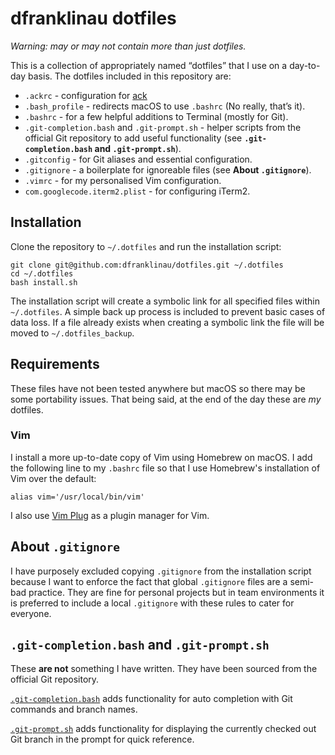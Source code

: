 dfranklinau dotfiles
================================================================================

_Warning: may or may not contain more than just dotfiles._

This is a collection of appropriately named “dotfiles” that I use on a 
day-to-day basis. The dotfiles included in this repository are:

* `.ackrc` - configuration for [ack](https://beyondgrep.com)
* `.bash_profile` - redirects macOS to use `.bashrc` (No really, that’s it).
* `.bashrc` - for a few helpful additions to Terminal (mostly for Git).
* `.git-completion.bash` and `.git-prompt.sh` - helper scripts from the 
  official Git repository to add useful functionality (see 
   **`.git-completion.bash` and `.git-prompt.sh`**).
* `.gitconfig` - for Git aliases and essential configuration.
* `.gitignore` - a boilerplate for ignoreable files (see **About 
   `.gitignore`**).
* `.vimrc` - for my personalised Vim configuration.
* `com.googlecode.iterm2.plist` - for configuring iTerm2.





Installation
--------------------------------------------------------------------------------

Clone the repository to `~/.dotfiles` and run the installation script:

```
git clone git@github.com:dfranklinau/dotfiles.git ~/.dotfiles
cd ~/.dotfiles
bash install.sh
```

The installation script will create a symbolic link for all specified files 
within `~/.dotfiles`. A simple back up process is included to prevent basic 
cases of data loss. If a file already exists when creating a symbolic link the 
file will be moved to `~/.dotfiles_backup`.





Requirements
--------------------------------------------------------------------------------

These files have not been tested anywhere but macOS so there may be some 
portability issues. That being said, at the end of the day these are _my_ 
dotfiles.


### Vim

I install a more up-to-date copy of Vim using Homebrew on macOS. I add the 
following line to my `.bashrc` file so that I use Homebrew's installation of 
Vim over the default:

```
alias vim='/usr/local/bin/vim'
```

I also use [Vim Plug](https://github.com/junegunn/vim-plug) as a plugin
manager for Vim.





About `.gitignore`
--------------------------------------------------------------------------------

I have purposely excluded copying `.gitignore` from the installation script 
because I want to enforce the fact that global `.gitignore` files are a 
semi-bad practice. They are fine for personal projects but in team environments 
it is preferred to include a local `.gitignore` with these rules to cater for 
everyone.





`.git-completion.bash` and `.git-prompt.sh`
--------------------------------------------------------------------------------

These **are not** something I have written. They have been sourced from the 
official Git repository.

[`.git-completion.bash`](https://github.com/git/git/blob/master/contrib/completion/git-completion.bash) 
adds functionality for auto completion with Git commands and branch names.

[`.git-prompt.sh`](https://github.com/git/git/blob/master/contrib/completion/git-prompt.sh) 
adds functionality for displaying the currently checked out Git branch in 
the prompt for quick reference.
